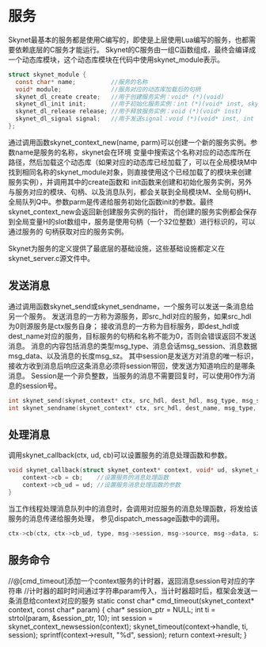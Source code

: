 
# 服务

Skynet最基本的服务都是使用C编写的，即使是上层使用Lua编写的服务，也都需要依赖底层的C服务才能运行。
Skynet的C服务由一组C函数组成，最终会编译成一个动态库模块，这个动态库模块在代码中使用skynet_module表示。
```c
struct skynet_module {
  const char* name;          //服务的名称
  void* module;              //服务对应的动态库加载后的句柄
  skynet_dl_create create;   //用于创建服务实例：void* (*)(void)
  skynet_dl_init init;       //用于初始化服务实例：int (*)(void* inst, skynet_context* ctx, parm)
  skynet_dl_release release; //用于释放服务实例：void (*)(void* inst)
  skynet_dl_signal signal;   //用于发送signal：void (*)(void* inst, int signal)
};
```

通过调用函数skynet_context_new(name, parm)可以创建一个新的服务实例。参数name是服务的名称，skynet会在环境
变量中搜索这个名称对应的动态库所在路径，然后加载这个动态库（如果对应的动态库已经加载了，可以在全局模块M中
找到相同名称的skynet_module对象，则直接使用这个已经加载了的模块来创建服务实例），并调用其中的create函数和
init函数来创建和初始化服务实例，另外与服务对应的模块、句柄、以及消息队列，都会关联到全局模块M、全局句柄H、
全局队列Q中。参数parm是传递给服务初始化函数init的参数。最终skynet_context_new会返回新创建服务实例的指针，
而创建的服务实例都会保存到全局变量H的slot数组中，服务是使用句柄（一个32位整数）进行标识的，可以通过服务的
句柄获取对应的服务实例。

Skynet为服务的定义提供了最底层的基础设施，这些基础设施都定义在skynet_server.c源文件中。

## 发送消息

通过调用函数skynet_send或skynet_sendname，一个服务可以发送一条消息给另一个服务。
发送消息的一方称为源服务，即src_hdl对应的服务，如果src_hdl为0则源服务是ctx服务自身；
接收消息的一方称为目标服务，即dest_hdl或dest_name对应的服务，目标服务的句柄和名称不能为0，否则会错误返回不发送消息。
消息的内容包括消息的类型msg_type、消息会话msg_session、消息数据msg_data、以及消息的长度msg_sz。
其中session是发送方对消息的唯一标识，接收方收到消息后响应这条消息必须将session带回，使发送方知道响应的是哪条消息。
Session是一个非负整数，当服务的消息不需要回复时，可以使用0作为消息的session号。
```c
int skynet_send(skynet_context* ctx, src_hdl, dest_hdl, msg_type, msg_session, msg_data, msg_sz);
int skynet_sendname(skynet_context* ctx, src_hdl, dest_name, msg_type, msg_session, msg_data, msg_sz);
```

## 处理消息

调用skynet_callback(ctx, ud, cb)可以设置服务的消息处理函数和参数。
```c
void skynet_callback(struct skynet_context* context, void* ud, skynet_cb cb) {
	context->cb = cb;    //设置服务的消息处理函数
	context->cb_ud = ud; //设置服务消息处理函数的参数
}
```
当工作线程处理消息队列中的消息时，会调用对应服务的消息处理函数，将发给该服务的消息传递给服务处理，
参见dispatch_message函数中的调用。
```c
ctx->cb(ctx, ctx->cb_ud, type, msg->session, msg->source, msg->data, sz);
```

## 服务命令

//@[cmd_timeout]添加一个context服务的计时器，返回消息session号对应的字符串
//计时器的超时时间通过字符串param传入，当计时器超时后，框架会发送一条消息给context对应的服务
static const char* cmd_timeout(skynet_context* context, const char* param) {
  char* session_ptr = NULL;
  int ti = strtol(param, &session_ptr, 10);
  int session = skynet_context_newsession(context);
  skynet_timeout(context->handle, ti, session);
  sprintf(context->result, "%d", session);
  return context->result;
}
